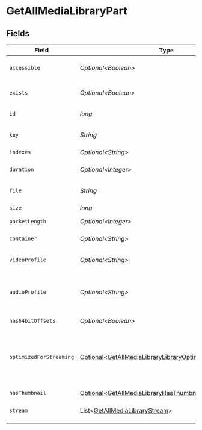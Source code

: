 # GetAllMediaLibraryPart


## Fields

| Field                                                                                                                                  | Type                                                                                                                                   | Required                                                                                                                               | Description                                                                                                                            | Example                                                                                                                                |
| -------------------------------------------------------------------------------------------------------------------------------------- | -------------------------------------------------------------------------------------------------------------------------------------- | -------------------------------------------------------------------------------------------------------------------------------------- | -------------------------------------------------------------------------------------------------------------------------------------- | -------------------------------------------------------------------------------------------------------------------------------------- |
| `accessible`                                                                                                                           | *Optional\<Boolean>*                                                                                                                   | :heavy_minus_sign:                                                                                                                     | Indicates if the part is accessible.                                                                                                   | true                                                                                                                                   |
| `exists`                                                                                                                               | *Optional\<Boolean>*                                                                                                                   | :heavy_minus_sign:                                                                                                                     | Indicates if the part exists.                                                                                                          | true                                                                                                                                   |
| `id`                                                                                                                                   | *long*                                                                                                                                 | :heavy_check_mark:                                                                                                                     | Unique part identifier.                                                                                                                | 418385                                                                                                                                 |
| `key`                                                                                                                                  | *String*                                                                                                                               | :heavy_check_mark:                                                                                                                     | Key to access this part.                                                                                                               | /library/parts/418385/1735864239/file.mkv                                                                                              |
| `indexes`                                                                                                                              | *Optional\<String>*                                                                                                                    | :heavy_minus_sign:                                                                                                                     | N/A                                                                                                                                    | sd                                                                                                                                     |
| `duration`                                                                                                                             | *Optional\<Integer>*                                                                                                                   | :heavy_minus_sign:                                                                                                                     | Duration of the part in milliseconds.                                                                                                  | 9610350                                                                                                                                |
| `file`                                                                                                                                 | *String*                                                                                                                               | :heavy_check_mark:                                                                                                                     | File path for the part.                                                                                                                | /mnt/Movies_1/W/Wicked (2024).mkv                                                                                                      |
| `size`                                                                                                                                 | *long*                                                                                                                                 | :heavy_check_mark:                                                                                                                     | File size in bytes.                                                                                                                    | 30649952104                                                                                                                            |
| `packetLength`                                                                                                                         | *Optional\<Integer>*                                                                                                                   | :heavy_minus_sign:                                                                                                                     | N/A                                                                                                                                    | 188                                                                                                                                    |
| `container`                                                                                                                            | *Optional\<String>*                                                                                                                    | :heavy_minus_sign:                                                                                                                     | Container format of the part.                                                                                                          | mkv                                                                                                                                    |
| `videoProfile`                                                                                                                         | *Optional\<String>*                                                                                                                    | :heavy_minus_sign:                                                                                                                     | Video profile for the part.                                                                                                            | main 10                                                                                                                                |
| `audioProfile`                                                                                                                         | *Optional\<String>*                                                                                                                    | :heavy_minus_sign:                                                                                                                     | The audio profile used for the media (e.g., DTS, Dolby Digital, etc.).                                                                 | dts                                                                                                                                    |
| `has64bitOffsets`                                                                                                                      | *Optional\<Boolean>*                                                                                                                   | :heavy_minus_sign:                                                                                                                     | N/A                                                                                                                                    | false                                                                                                                                  |
| `optimizedForStreaming`                                                                                                                | [Optional\<GetAllMediaLibraryLibraryOptimizedForStreaming>](../../models/operations/GetAllMediaLibraryLibraryOptimizedForStreaming.md) | :heavy_minus_sign:                                                                                                                     | Has this media been optimized for streaming. NOTE: This can be 0, 1, false or true                                                     |                                                                                                                                        |
| `hasThumbnail`                                                                                                                         | [Optional\<GetAllMediaLibraryHasThumbnail>](../../models/operations/GetAllMediaLibraryHasThumbnail.md)                                 | :heavy_minus_sign:                                                                                                                     | N/A                                                                                                                                    | 1                                                                                                                                      |
| `stream`                                                                                                                               | List\<[GetAllMediaLibraryStream](../../models/operations/GetAllMediaLibraryStream.md)>                                                 | :heavy_minus_sign:                                                                                                                     | An array of streams for this part.                                                                                                     |                                                                                                                                        |
